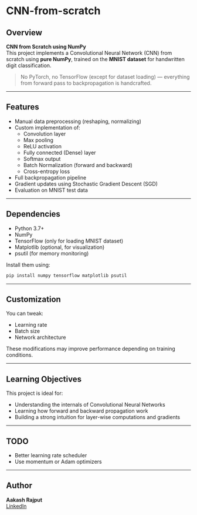
# CNN-from-scratch

## Overview

**CNN from Scratch using NumPy**  
This project implements a Convolutional Neural Network (CNN) from scratch using **pure NumPy**, trained on the **MNIST dataset** for handwritten digit classification.

> No PyTorch, no TensorFlow (except for dataset loading) — everything from forward pass to backpropagation is handcrafted.

---

## Features

- Manual data preprocessing (reshaping, normalizing)
- Custom implementation of:
  - Convolution layer
  - Max pooling
  - ReLU activation
  - Fully connected (Dense) layer
  - Softmax output
  - Batch Normalization (forward and backward)
  - Cross-entropy loss
- Full backpropagation pipeline
- Gradient updates using Stochastic Gradient Descent (SGD)
- Evaluation on MNIST test data

---

## Dependencies

- Python 3.7+
- NumPy
- TensorFlow (only for loading MNIST dataset)
- Matplotlib (optional, for visualization)
- psutil (for memory monitoring)

Install them using:

```bash
pip install numpy tensorflow matplotlib psutil
```

---

## Customization

You can tweak:
- Learning rate
- Batch size
- Network architecture

These modifications may improve performance depending on training conditions.

---

## Learning Objectives

This project is ideal for:

- Understanding the internals of Convolutional Neural Networks
- Learning how forward and backward propagation work
- Building a strong intuition for layer-wise computations and gradients

---

## TODO 

- Better learning rate scheduler
- Use momentum or Adam optimizers


---

## Author

**Aakash Rajput**  
[LinkedIn](https://www.linkedin.com/in/aakash-rajput-5191b7313/)
